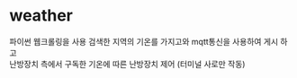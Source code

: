 # weather
파이썬 웹크롤링을 사용 검색한 지역의 기온를 가지고와 mqtt통신을 사용하여 게시 하고<br>
난방장치 측에서 구독한 기온에 따른 난방장치 제어
(터미널 사로만 작동)
